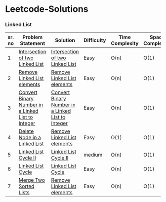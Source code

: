 # Leetcode-Solutions
### Linked List ###
 | sr. no| Problem Statement  | Solution   | Difficulty  | Time Complexity | Space Complexity |
|---|---|---|---|---|---|
| 1  |  [Intersection of two Linked List](https://leetcode.com/problems/intersection-of-two-linked-lists/)| [Intersection of two Linked List](https://github.com/Ajayksoni98/Leetcode-Solutions/blob/master/Intersection%20of%20Two%20Linked%20Lists.txt)  | Easy  |O(n)  |  O(1) |
| 2  |  [Remove Linked List elements](https://leetcode.com/problems/remove-linked-list-elements/)| [Remove Linked List elements](https://github.com/Ajayksoni98/Leetcode-Solutions/blob/master/Remove%20Linked%20List%20Elements.txt)  | Easy  |O(n)  |  O(1) |
| 3  |  [Convert Binary Number in a Linked List to Integer](https://leetcode.com/problems/convert-binary-number-in-a-linked-list-to-integer/)| [Convert Binary Number in a Linked List to Integer](https://github.com/Ajayksoni98/Leetcode-Solutions/blob/master/Convert%20Binary%20Number%20in%20a%20Linked%20List%20to%20Integer.txt)  | Easy  |O(n)  |  O(1) |
| 4  |  [Delete Node in a Linked List](https://leetcode.com/problems/delete-node-in-a-linked-list/)| [Remove Linked List elements](https://github.com/Ajayksoni98/Leetcode-Solutions/blob/master/Delete%20Node%20in%20a%20Linked%20List.txt)  | Easy  |O(1)  |  O(1) |
| 5  |  [Linked List Cycle II](https://leetcode.com/problems/linked-list-cycle-ii/)| [Linked List Cycle II](https://github.com/Ajayksoni98/Leetcode-Solutions/blob/master/Linked%20List%20Cycle%20II.txt)  | medium  |O(n)|  O(1) |
| 6  |  [Linked List Cycle](https://leetcode.com/problems/linked-list-cycle/)| [Linked List Cycle](https://github.com/Ajayksoni98/Leetcode-Solutions/blob/master/Linked%20List%20Cycle.txt)  | Easy  |O(n)  |  O(1) |
| 7  |  [Merge Two Sorted Lists](https://leetcode.com/problems/merge-two-sorted-lists/)| [Remove Linked List elements](https://github.com/Ajayksoni98/Leetcode-Solutions/blob/master/Merge%20Two%20Sorted%20Lists.txt)  | Easy  |O(n)  |  O(1) |
